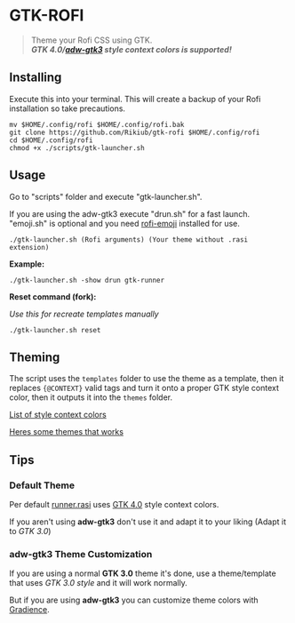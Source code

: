 # GTK-ROFI

> Theme your Rofi CSS using GTK. <br>
> ***GTK 4.0/[adw-gtk3](https://github.com/lassekongo83/adw-gtk3) style context colors is supported!***

## Installing

Execute this into your terminal. This will create a backup of your Rofi installation so take precautions.

```shell
mv $HOME/.config/rofi $HOME/.config/rofi.bak
git clone https://github.com/Rikiub/gtk-rofi $HOME/.config/rofi
cd $HOME/.config/rofi
chmod +x ./scripts/gtk-launcher.sh
```

## Usage

Go to "scripts" folder and execute "gtk-launcher.sh".

If you are using the adw-gtk3 execute "drun.sh" for a fast launch. "emoji.sh" is optional and you need [rofi-emoji](https://github.com/Mange/rofi-emoji) installed for use.

```shell
./gtk-launcher.sh (Rofi arguments) (Your theme without .rasi extension)
```

**Example:**

```shell
./gtk-launcher.sh -show drun gtk-runner
```

**Reset command (fork):**

*Use this for recreate templates manually*

```shell
./gtk-launcher.sh reset
```

## Theming

The script uses the ``templates`` folder to use the theme as a template, then it replaces ``{@CONTEXT}`` valid tags and turn it onto a proper GTK style context color, then it outputs it into the ``themes`` folder.

[List of style context colors](https://github.com/Rikiub/gtk-rofi/blob/ead60f170fdb05352b67a6401a6804fa0d92d361/scripts/file_gtk_style.py#L31C10-L31C10)

[Heres some themes that works](https://github.com/Rikiub/gtk-rofi/tree/ead60f170fdb05352b67a6401a6804fa0d92d361/templates)

## Tips

### Default Theme

Per default [runner.rasi](https://github.com/Rikiub/gtk-rofi/blob/7085faea3a90e411a8e3dd944ec7e704c1e3822f/templates/runner.rasi) uses [GTK 4.0](https://github.com/lassekongo83/adw-gtk3/blob/099f364c7b938ab1defd39e2cce0b47cfcb198d8/gtk/src/adw-gtk3/gtk-4.0/gtk.css) style context colors. 

If you aren't using **adw-gtk3** don't use it and adapt it to your liking (Adapt it to *GTK 3.0*)

### adw-gtk3 Theme Customization

If you are using a normal **GTK 3.0** theme it's done, use a theme/template that uses *GTK 3.0 style* and it will work normally.

But if you are using **adw-gtk3** you can customize theme colors with [Gradience](https://github.com/GradienceTeam/Gradience).
